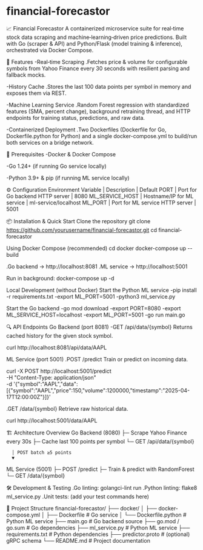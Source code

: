 # financial-forecastor
📈 Financial Forecastor
A containerized microservice suite for real‑time stock data scraping and machine‑learning‑driven price predictions.
Built with Go (scraper & API) and Python/Flask (model training & inference), orchestrated via Docker Compose.

🚀 Features
-Real‑time Scraping
 .Fetches price & volume for configurable symbols from Yahoo Finance every 30 seconds with resilient parsing and fallback mocks.

-History Cache
 .Stores the last 100 data points per symbol in memory and exposes them via REST.

-Machine Learning Service
 .Random Forest regression with standardized features (SMA, percent change), background retraining thread, and HTTP endpoints for training status, predictions, and raw data.

-Containerized Deployment
 .Two Dockerfiles (Dockerfile for Go, Dockerfile.python for Python) and a single docker-compose.yml to build/run both services on a bridge network.

🔧 Prerequisites
-Docker & Docker Compose

-Go 1.24+ (if running Go service locally)

-Python 3.9+ & pip (if running ML service locally)

⚙️ Configuration
Environment Variable | Description | Default
PORT | Port for Go backend HTTP server | 8080
ML_SERVICE_HOST | Hostname/IP for ML service | ml-service/localhost
ML_PORT | Port for ML service HTTP server | 5001

📦 Installation & Quick Start
Clone the repository
git clone https://github.com/yourusername/financial-forecastor.git
cd financial-forecastor

Using Docker Compose (recommended)
cd docker
docker-compose up --build

.Go backend → http://localhost:8081
.ML service → http://localhost:5001

Run in background:
docker-compose up -d

Local Development (without Docker)
Start the Python ML service
-pip install -r requirements.txt
-export ML_PORT=5001
-python3 ml_service.py

Start the Go backend
-go mod download
-export PORT=8080
-export ML_SERVICE_HOST=localhost
-export ML_PORT=5001
-go run main.go

🔍 API Endpoints
Go Backend (port 8081)
-GET /api/data/{symbol}
   Returns cached history for the given stock symbol.

curl http://localhost:8081/api/data/AAPL


ML Service (port 5001)
.POST /predict
  Train or predict on incoming data.

  curl -X POST http://localhost:5001/predict \
     -H "Content-Type: application/json" \
     -d '{"symbol":"AAPL","data":[{"symbol":"AAPL","price":150,"volume":1200000,"timestamp":"2025-04-17T12:00:00Z"}]}'

.GET /data/{symbol}
 Retrieve raw historical data.

 curl http://localhost:5001/data/AAPL

🏗 Architecture Overview
Go Backend (8080)
  ├─ Scrape Yahoo Finance every 30s
  ├─ Cache last 100 points per symbol
  └─ GET /api/data/{symbol}

      │ POST batch ≥5 points
      ▼

ML Service (5001)
  ├─ POST /predict
  ├─ Train & predict with RandomForest
  └─ GET /data/{symbol}

🛠 Development & Testing
.Go linting: golangci-lint run
.Python linting: flake8 ml_service.py
.Unit tests: (add your test commands here)

📁 Project Structure
financial-forecastor/
├── docker/
│   ├── docker-compose.yml
│   ├── Dockerfile            # Go service
│   └── Dockerfile.python     # Python ML service
├── main.go                   # Go backend source
├── go.mod / go.sum           # Go dependencies
├── ml_service.py             # Python ML service
├── requirements.txt          # Python dependencies
├── predictor.proto           # (optional) gRPC schema
└── README.md                 # Project documentation








